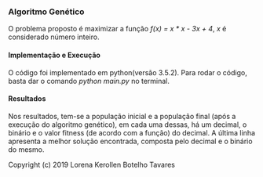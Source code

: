 ### Algoritmo Genético

O problema proposto é maximizar a função *f(x) = x * x - 3x + 4*, *x* é considerado número inteiro.


#### Implementação e Execução

O código foi implementado em python(versão 3.5.2). Para rodar o código, basta dar o comando *python main.py* no terminal.


#### Resultados

Nos resultados, tem-se a população inicial e a população final (após a execução do algoritmo genético), em cada uma dessas, há um decimal, o binário e o valor fitness (de acordo com a função) do decimal. A última linha apresenta a melhor solução encontrada, composta pelo decimal e o binário do mesmo.

Copyright (c) 2019 Lorena Kerollen Botelho Tavares
